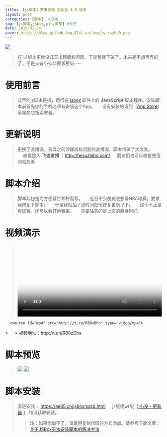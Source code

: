 ```yaml
---
title: 【js脚本】赛事直播 更新至 1.5 版本
layout: post
categories: [脚本]  #分类
tag: [js脚本,jsbox,pin,直播] #标签
date: 2019-01-24
cover: https://blog-github-img.87xl.cn/img/js-sszb/0.png
---
```


![](https://blog-github-img.87xl.cn/img/js-sszb/0.png)

<!-- more -->

> 在1.4版本更新没几天出现版权问题，于是我就下架了。本来是不想再弄的了。于是又有小伙伴要求更新······

**使用前言**
======
> 这里的js脚本是指，运行在 [jsbox](https://itunes.apple.com/cn/app/jsbox-%E5%AD%A6%E4%B9%A0%E5%86%99%E4%BB%A3%E7%A0%81/id1312014438?mt=8) 软件上的 **JavaScript** 脚本程序。安装脚本前首先你的手机必须有安装这个App。
> 　
> 没有安装的请到（[App Store](https://itunes.apple.com/cn/app/jsbox-%E5%AD%A6%E4%B9%A0%E5%86%99%E4%BB%A3%E7%A0%81/id1312014438?mt=8)）苹果商店搜索安装。



**更新说明**
======

> 更换了直播源，丢弃之前涉嫌版权问题的直播源，脚本将做了大改变。
> 　
> 直接接入 **飞速直播** ：http://feisuzhibo.com/
> 　
> 朋友们也可以直接使用网站观看


**脚本介绍**
======

> 脚本起初是为方便看世界杯而写。
> 　
> 近日不少朋友说想看NBA球赛，要求我修复下脚本。
> 　
> 于是我就抽了点时间把他修复更新了下。
> 　
> 这个不止是看球赛，还可以看其他赛事。
> 　
> 需要注意的是上面的直播时间。

**视频演示**
======
> <video id="video" controls="" preload="none" width= "100%" poster="https://blog-github-img.87xl.cn/img/js-sszb/0.png">
      <source id="mp4" src="http://t.cn/RB8zDhs" type="video/mp4">
</video>
> 　
> 视频地址：http://t.cn/RB8zDhs

**脚本预览**
======
> ![](https://blog-github-img.87xl.cn/img/js-sszb/1.png)
> ![](https://blog-github-img.87xl.cn/img/js-sszb/2.png)

**脚本安装**
======
> 直链安装：
> https://ae85.cn/jsbox/sszb.html
> 　
> js版或wf版【[ 小良 - 更新器](/js-gxq.html) 】 均可获取安装。
> > 注：如果添加不了，请使用复制代码的方式添加。请参考下面文章：
> > [关于JSBox无法安装脚本的解决方法](https://mp.weixin.qq.com/s/9E86yTg1Nwm7XuZeOqhVLQ)
